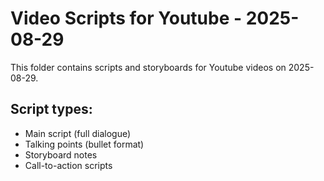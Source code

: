 # Video Scripts for Youtube - 2025-08-29

This folder contains scripts and storyboards for Youtube videos on 2025-08-29.

## Script types:
- Main script (full dialogue)
- Talking points (bullet format)
- Storyboard notes
- Call-to-action scripts

